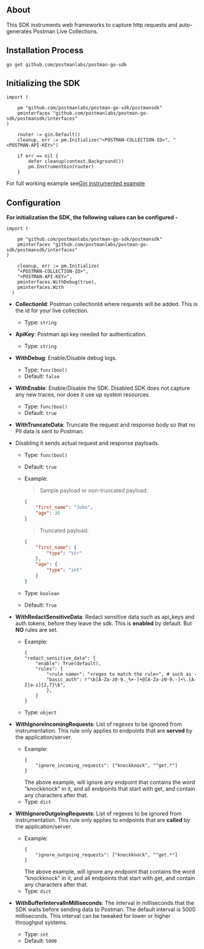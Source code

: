 ## About

This SDK instruments web frameworks to capture http requests and auto-generates Postman Live Collections.


## Installation Process

```
go get github.com/postmanlabs/postman-go-sdk

```


## Initializing the SDK


```golang
import (

	pm "github.com/postmanlabs/postman-go-sdk/postmansdk"
	pminterfaces "github.com/postmanlabs/postman-go-sdk/postmansdk/interfaces"
)

	router := gin.Default()
	cleanup, err := pm.Initialize("<POSTMAN-COLLECTION-ID>", "<POSTMAN-API-KEY>")

	if err == nil {
		defer cleanup(context.Background())
		pm.InstrumentGin(router)
	}

```
For full working example see[Gin instrumented example](https://github.com/postmanlabs/postman-go-sdk/tree/master/postmansdk/example/testgo)

## Configuration

**For initialization the SDK, the following values can be configured -**
```golang
import (

	pm "github.com/postmanlabs/postman-go-sdk/postmansdk"
	pminterfaces "github.com/postmanlabs/postman-go-sdk/postmansdk/interfaces"
)

	cleanup, err := pm.Initialize(
    "<POSTMAN-COLLECTION-ID>", 
    "<POSTMAN-API-KEY>",
    pminterfaces.WithDebug(true),
    pminterfaces.With
  )

```


- **CollectionId**: Postman collectionId where requests will be added. This is the id for your live collection.
  - Type: ```string```

- **ApiKey**: Postman api key needed for authentication. 
  - Type: ```string```

- **WithDebug**: Enable/Disable debug logs.
  - Type: ```func(bool)```
  - Default: ```false```

- **WithEnable**: Enable/Disable the SDK. Disabled SDK does not capture any new traces, nor does it use up system resources.
  - Type: ```func(bool)```
  - Default: ```true```

- **WithTruncateData**: Truncate the request and response body so that no PII data is sent to Postman. 
- Disabling it sends actual request and response payloads.
  - Type: ```func(bool)```
  - Default: ```true```
  - Example: 
    > Sample payload or non-truncated payload:

    ```JSON
    {
        "first_name": "John",
        "age": 30
    }
    ```

    > Truncated payload:

    ```JSON
    {
        "first_name": {
            "type": "str"
        },
        "age": {
            "type": "int"
        }
    }
    ```
  - Type: ```boolean```
  - Default: ```True```

- **WithRedactSensitiveData**: Redact sensitive data such as api_keys and auth tokens, before they leave the sdk. This is **enabled** by default. But **NO** rules are set.
  - Example:
    ```
    {
    "redact_sensitive_data": {
        "enable": True(default),
        "rules": {
            "<rule name>": "<regex to match the rule>", # such as -
            "basic_auth": r"\b[A-Za-z0-9._%+-]+@[A-Za-z0-9.-]+\.[A-Z|a-z]{2,7}\b",
            },
        }
    }
    ```
  - Type: ```object```

- **WithIgnoreIncomingRequests**: List of regexes to be ignored from instrumentation. This rule only applies to endpoints that are **served** by the application/server.
  - Example:
      ```golang
      {
          "ignore_incoming_requests": ["knockknock", "^get.*"]
      }
      ```
      The above example, will ignore any endpoint that contains the word "knockknock" in it, and all endpoints that start with get, and contain any characters after that.
  - Type: ```dict```

- **WithIgnoreOutgoingRequests**: List of regexes to be ignored from instrumentation. This rule only applies to endpoints that are **called** by the application/server.
  - Example:
      ```golang
      {
          "ignore_outgoing_requests": ["knockknock", "^get.*"]
      }
      ```
      The above example, will ignore any endpoint that contains the word "knockknock" in it, and all endpoints that start with get, and contain any characters after that.
  - Type: ```dict```

- **WithBufferIntervalInMilliseconds**: The interval in milliseconds that the SDK waits before sending data to Postman. The default interval is 5000 milliseconds. This interval can be tweaked for lower or higher throughput systems.
  - Type: ```int```
  - Default: ```5000```



